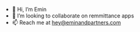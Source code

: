- 👋 Hi, I’m Emin
- 💞️ I’m looking to collaborate on remmittance apps
- 📫 Reach me at hey@eminandpartners.com
